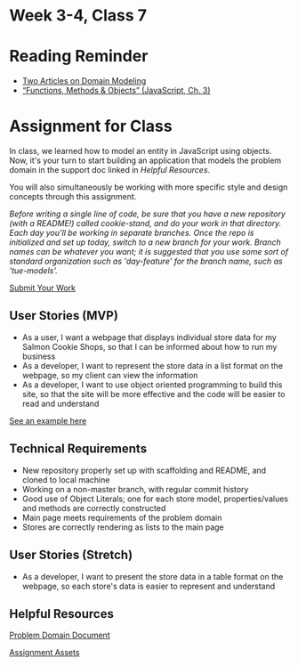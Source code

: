 # Week 3-4, Class 7

# Reading Reminder

* [Two Articles on Domain Modeling](https://canvas.instructure.com/courses/990777/assignments/4229972)
* [“Functions, Methods & Objects” (JavaScript, Ch. 3)](https://canvas.instructure.com/courses/990777/assignments/4229974)

# Assignment for Class
In class, we learned how to model an entity in JavaScript using objects. Now, it's your turn to start building an application that models the problem domain in the support doc linked in *Helpful Resources*.

You will also simultaneously be working with more specific style and design concepts through this assignment.

*Before writing a single line of code, be sure that you have a new repository (with a README!) called cookie-stand, and do your work in that directory. Each day you'll be working in separate branches. Once the repo is initialized and set up today, switch to a new branch for your work. Branch names can be whatever you want; it is suggested that you use some sort of standard organization such as 'day-feature' for the branch name, such as 'tue-models'.*

[Submit Your Work](https://canvas.instructure.com/courses/990777/assignments/4230004)

## User Stories (MVP)
 - As a user, I want a webpage that displays individual store data for my Salmon Cookie Shops, so that I can be informed about how to run my business
 - As a developer, I want to represent the store data in a list format on the webpage, so my client can view the information
 - As a developer, I want to use object oriented programming to build this site, so that the site will be more effective and the code will be easier to read and understand

 [See an example here](week_3-4/assets/example_mon.png)

## Technical Requirements
 - New repository properly set up with scaffolding and README, and cloned to local machine
 - Working on a non-master branch, with regular commit history
 - Good use of Object Literals; one for each store model, properties/values and methods are correctly constructed
 - Main page meets requirements of the problem domain
 - Stores are correctly rendering as lists to the main page

## User Stories (Stretch)
 - As a developer, I want to present the store data in a table format on the webpage, so each store's data is easier to represent and understand

## Helpful Resources
[Problem Domain Document](../assets/support.md)

[Assignment Assets](../assets)
